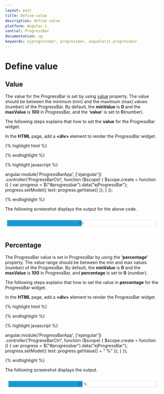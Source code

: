 ```yaml
---
layout: post
title: Define-value
description: define value
platform: Angular-1
control: ProgressBar
documentation: ug
keywords: ejprogressbar, progressbar, angualarjs progressbar
---
```


# Define value

## Value

The value for the ProgressBar is set by using [value](https://help.syncfusion.com/api/js/ejprogressbar#members:value) property. The value should be between the minimum (min) and the maximum (max) values (number) of the ProgressBar. By default, the **minValue** is **0** and the **maxValue** is **100** in ProgressBar, and the ‘**value**’ is set to **0**(number).

The following steps explains that how to set the **value** for the ProgressBar widget.

 In the **HTML** page, add a **&lt;div&gt;** element to render the ProgressBar widget.

{% highlight html %}

<div class="control">
    <div id="progressbar" ej-progressbar e-minvalue="40" e-maxvalue="80" e-value="60" e-height="20" e-width="500" e-create="create"></div>
</div>

{% endhighlight %}

{% highlight javascript %}

angular.module('ProgressBarApp', ['ejangular'])
.controller('ProgressBarCtrl', function ($scope) {
    $scope.create = function () {
        var progress = $("#progressbar").data("ejProgressBar");
        progress.setModel({ text: progress.getValue() });
    }
});

{% endhighlight %}


The following screenshot displays the output for the above code.

![](Define-value_images/Define-value_img1.png) 



##  Percentage

The ProgressBar value is set in ProgressBar by using the **‘percentage’** property. The value range should be between the min and max values (number) of the ProgressBar. By default, the **minValue** is **0** and the **maxValue** is **100** in ProgressBar, and **percentage** is set to **0** (number).

The following steps explains that how to set the value in **percentage** for the ProgressBar widget. 

In the **HTML** page, add a **&lt;div&gt;** element to render the ProgressBar widget.

{% highlight html %}

   <div class="control">
    <div id="progressbar" ej-progressbar e-minvalue="40" e-maxvalue="80" e-value="60" e-height="20" e-width="500" e-create="create"></div>
   </div>

{% endhighlight %}

{% highlight javascript %}

angular.module('ProgressBarApp', ['ejangular'])
.controller('ProgressBarCtrl', function ($scope) {
    $scope.create = function () {
        var progress = $("#progressbar").data("ejProgressBar");
        progress.setModel({ text: progress.getValue() + " %" });
    }
});       

{% endhighlight %}

The following screenshot displays the output.

![](Define-value_images/Define-value_img2.png)